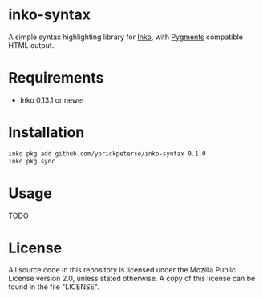 # inko-syntax

A simple syntax highlighting library for [Inko](https://inko-lang.org), with
[Pygments](https://pygments.org/) compatible HTML output.

# Requirements

- Inko 0.13.1 or newer

# Installation

```bash
inko pkg add github.com/yorickpeterse/inko-syntax 0.1.0
inko pkg sync
```

# Usage

TODO

# License

All source code in this repository is licensed under the Mozilla Public License
version 2.0, unless stated otherwise. A copy of this license can be found in the
file "LICENSE".
